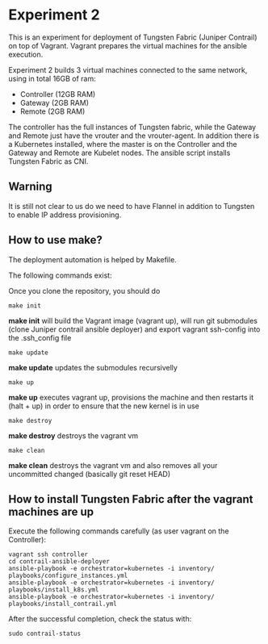 # Experiment 2

This is an experiment for deployment of Tungsten Fabric (Juniper Contrail) on top of Vagrant.
Vagrant prepares the virtual machines for the ansible execution.

Experiment 2 builds 3 virtual machines connected to the same network, using in total 16GB of ram:
* Controller (12GB RAM)
* Gateway (2GB RAM)
* Remote (2GB RAM)

The controller has the full instances of Tungsten fabric, while the Gateway
and Remote just have the vrouter and the vrouter-agent.
In addition there is a Kubernetes installed, where the master is on the
Controller and the Gateway and Remote are Kubelet nodes.
The ansible script installs Tungsten Fabric as CNI.

## Warning
It is still not clear to us do we need to have Flannel in addition to Tungsten to enable IP address provisioning.

## How to use make?

The deployment automation is helped by Makefile.

The following commands exist:

Once you clone the repository, you should do

    make init

**make init** will build the Vagrant image (vagrant up), will run git submodules (clone Juniper contrail ansible deployer)
and export vagrant ssh-config into the .ssh_config file

    make update

**make update** updates the submodules recursivelly

    make up

**make up** executes vagrant up, provisions the machine and then restarts it (halt + up) in order to ensure that the new kernel is in use

    make destroy

**make destroy** destroys the vagrant vm

    make clean

**make clean** destroys the vagrant vm and also removes all your uncommitted changed (basically git reset HEAD)


## How to install Tungsten Fabric after the vagrant machines are up

Execute the following commands carefully (as user vagrant on the Controller):

    vagrant ssh controller
    cd contrail-ansible-deployer
    ansible-playbook -e orchestrator=kubernetes -i inventory/ playbooks/configure_instances.yml
    ansible-playbook -e orchestrator=kubernetes -i inventory/ playbooks/install_k8s.yml
    ansible-playbook -e orchestrator=kubernetes -i inventory/ playbooks/install_contrail.yml


After the successful completion, check the status with:

    sudo contrail-status

